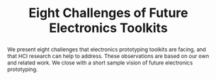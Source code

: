 ---
number: 61
title: "Eight Challenges of Future Electronics Toolkits"

author0_name: Anke Brocker
author0_email: 
author0_affiliation: RWTH Aachen University
author0_video: 

author1_name: Jan Borchers
author1_email: 
author1_affiliation: RWTH Aachen University
author1_video: 


abstract: "We present eight challenges that electronics prototyping toolkits are facing, and that HCI research can help to address. These observations are based on our own and related work. We close with a short sample vision of future electronics prototyping."

pdf: 
---